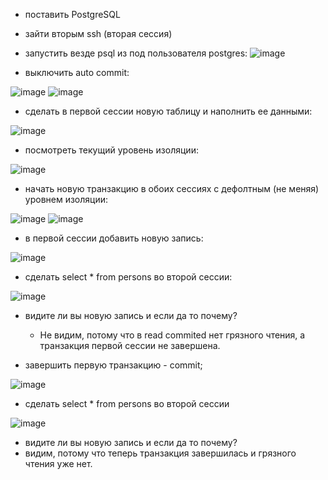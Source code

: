 * поставить PostgreSQL
* зайти вторым ssh (вторая сессия)
* запустить везде psql из под пользователя postgres:
![image](https://user-images.githubusercontent.com/40095258/230610252-b7615df1-530b-47f2-b949-eacc001f69e2.png)

* выключить auto commit:

![image](https://user-images.githubusercontent.com/40095258/230729007-2930d1f0-ad81-4e91-8b11-dee9f9f89fbf.png)
![image](https://user-images.githubusercontent.com/40095258/230728343-bb100937-e745-497c-b640-2e0d0d6dca9b.png)

* сделать в первой сессии новую таблицу и наполнить ее данными:

![image](https://user-images.githubusercontent.com/40095258/230728966-7ab38724-8fb7-473b-933e-69379820564a.png)

* посмотреть текущий уровень изоляции:

![image](https://user-images.githubusercontent.com/40095258/230729077-e77fc655-8439-4749-9abd-7e5da4c447a1.png)

* начать новую транзакцию в обоих сессиях с дефолтным (не меняя) уровнем изоляции:

![image](https://user-images.githubusercontent.com/40095258/230729212-de3c67da-d8f5-44c4-8b3b-afa72082dd4c.png)
![image](https://user-images.githubusercontent.com/40095258/230729223-d3a3d0ee-70a2-4e03-b9a8-be2becd4a783.png)

* в первой сессии добавить новую запись:

![image](https://user-images.githubusercontent.com/40095258/230729274-4cc466c0-7f3e-4cf1-807f-931f43b6b9c9.png)

* сделать select * from persons во второй сессии:

![image](https://user-images.githubusercontent.com/40095258/230729333-91f1f03d-2263-439b-bfc7-c64760a7ded5.png)

* видите ли вы новую запись и если да то почему?
  * Не видим, потому что в read commited нет грязного чтения, а транзакция первой сессии не завершена.
  
* завершить первую транзакцию - commit;

![image](https://user-images.githubusercontent.com/40095258/230729565-e6b8b702-815e-4b95-951a-9cafe8bf89b0.png)

* сделать select * from persons во второй сессии

![image](https://user-images.githubusercontent.com/40095258/230729641-1dc29ac0-fe44-4fe3-b068-31a95dcb6d2d.png)

* видите ли вы новую запись и если да то почему?
 * видим, потому что теперь транзакция завершилась и грязного чтения уже нет.







